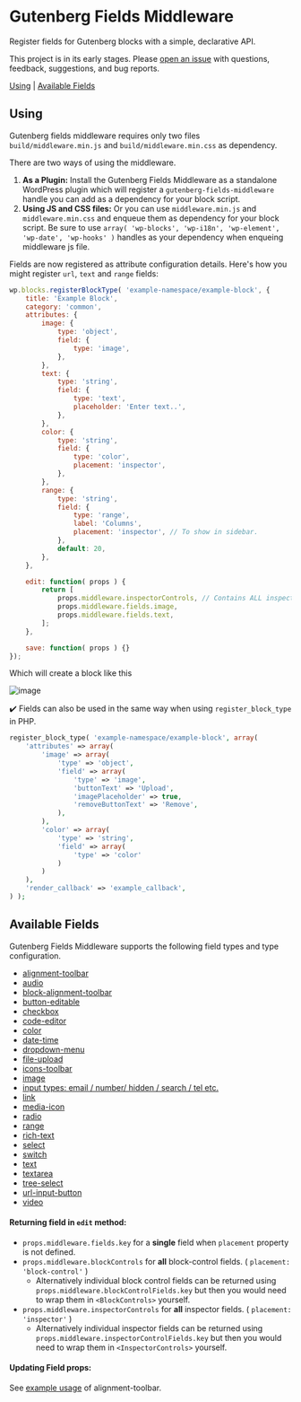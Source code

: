 # Gutenberg Fields Middleware

Register fields for Gutenberg blocks with a simple, declarative API.

This project is in its early stages. Please [open an issue](https://github.com/rtCamp/gutenberg-fields-middleware/issues) with questions, feedback, suggestions, and bug reports.

[Using](#using) | [Available Fields](#available-fields)



## Using 

Gutenberg fields middleware requires only two files `build/middleware.min.js` and `build/middleware.min.css` as dependency. 

There are two ways of using the middleware.

1. **As a Plugin:** Install the Gutenberg Fields Middleware as a standalone WordPress plugin which will register a `gutenberg-fields-middleware` handle you can add as a dependency for your block script.
2. **Using JS and CSS files:** Or you can use `middleware.min.js` and `middleware.min.css` and enqueue them as dependency for your block script. Be sure to use `array( 'wp-blocks', 'wp-i18n', 'wp-element', 'wp-date', 'wp-hooks' )` handles as your dependency when enqueing middleware js file.

Fields are now registered as attribute configuration details. Here's how you might register `url`, `text` and `range` fields:

```js
wp.blocks.registerBlockType( 'example-namespace/example-block', {
	title: 'Example Block',
	category: 'common',
	attributes: {
		image: {
			type: 'object',
			field: {
				type: 'image',
			},
		},
		text: {
			type: 'string',
			field: {
				type: 'text',
				placeholder: 'Enter text..',
			},
		},
		color: {
			type: 'string',
			field: {
				type: 'color',
				placement: 'inspector',
			},
		},
		range: {
			type: 'string',
			field: {
				type: 'range',
				label: 'Columns',
				placement: 'inspector', // To show in sidebar.
			},
			default: 20,
		},
	},

	edit: function( props ) {
		return [
			props.middleware.inspectorControls, // Contains ALL inspector controls.
			props.middleware.fields.image,
			props.middleware.fields.text,
		];
	},

	save: function( props ) {}
});
```

Which will create a block like this

![image](https://user-images.githubusercontent.com/6297436/39425913-3c4c7260-4c9b-11e8-8e68-7e19b6df1d43.png)



✔️ Fields can also be used in the same way when using `register_block_type` in PHP.

```php
register_block_type( 'example-namespace/example-block', array(
	'attributes' => array(
		'image' => array(
			'type' => 'object',
			'field' => array(
				'type' => 'image',
				'buttonText' => 'Upload',
				'imagePlaceholder' => true,
				'removeButtonText' => 'Remove',
			),
		),
		'color' => array(
			'type' => 'string',
			'field' => array(
				'type' => 'color'
			)
		)
	),
	'render_callback' => 'example_callback',
) );
```



## Available Fields

Gutenberg Fields Middleware supports the following field types and type configuration.

- [alignment-toolbar](alignment-toolbar.md)
- [audio](audio.md)
- [block-alignment-toolbar](block-alignment-toolbar.md)
- [button-editable](button-editable.md)
- [checkbox](checkbox.md)
- [code-editor](code-editor.md)
- [color](color.md)
- [date-time](date-time.md)
- [dropdown-menu](dropdown-menu.md)
- [file-upload](file-upload.md)
- [icons-toolbar](icons-toolbar.md)
- [image](image.md)
- [input types: email / number/ hidden / search / tel etc.](input.md)
- [link](link.md)
- [media-icon](media-icon.md)
- [radio](radio.md)
- [range](range.md)
- [rich-text](rich-text.md)
- [select](select.md)
- [switch](switch.md)
- [text](text.md)
- [textarea](textarea.md)
- [tree-select](tree-select.md)
- [url-input-button](url-input-button.md)
- [video](video.md)




#### Returning field in `edit` method:

- `props.middleware.fields.key` for a **single** field when `placement` property is not defined.
- `props.middleware.blockControls` for **all** block-control fields. ( `placement: 'block-control'` ) 
  - Alternatively individual block control fields can be returned using `props.middleware.blockControlFields.key` but then you would need to wrap them in `<BlockControls>` yourself.
- `props.middleware.inspectorControls` for **all** inspector fields. ( `placement: 'inspector'` )
  - Alternatively individual inspector fields can be returned using `props.middleware.inspectorControlFields.key` but then you would need to wrap them in `<InspectorControls>` yourself.





#### Updating Field props:

See [example usage](alignment-toolbar.md#example-usage--es5-) of alignment-toolbar.

